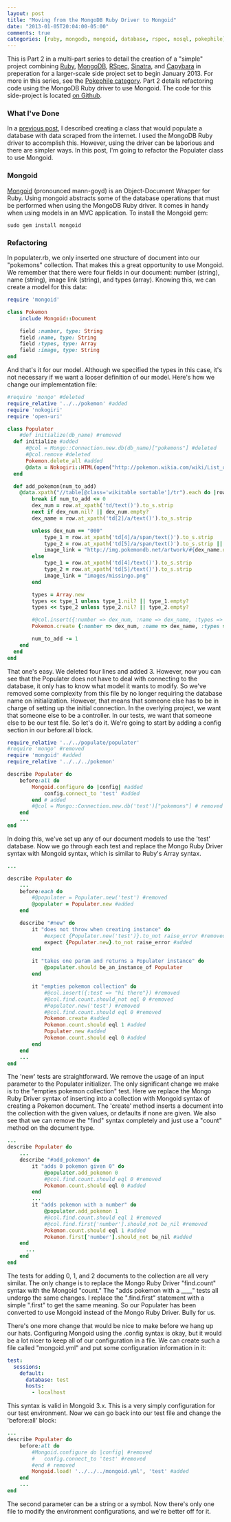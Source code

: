 ```yaml
---
layout: post
title: "Moving from the MongoDB Ruby Driver to Mongoid"
date: "2013-01-05T20:04:00-05:00"
comments: true
categories: [ruby, mongodb, mongoid, database, rspec, nosql, pokephile]
---
```


This is Part 2 in a multi-part series to detail the creation of a "simple" project combining [Ruby][ruby], [MongoDB][mongodb], [RSpec][rspec], [Sinatra][sinatra], and [Capybara][capybara] in preperation for a larger-scale side project set to begin January 2013. For more in this series, see the [Pokephile category][series-tag]. Part 2 details refactoring code using the MongoDB Ruby driver to use Mongoid. The code for this side-project is located [on Github][pokephile].

[ruby]: http://www.ruby-lang.org/
[mongodb]: http://www.mongodb.org/
[rspec]: http://rspec.info/
[sinatra]: http://www.sinatrarb.com/
[capybara]: https://github.com/jnicklas/capybara
[pokephile]: https://github.com/larryprice/Pokephile
[series-tag]: /blog/categories/pokephile

### What I've Done

In a [previous post][prev], I described creating a class that would populate a database with data scraped from the internet. I used the MongoDB Ruby driver to accomplish this. However, using the driver can be laborious and there are simpler ways. In this post, I'm going to refactor the Populater class to use Mongoid.

[prev]: /blog/2013/01/05/schemaless-databases-with-ruby-and-mongodb/

### Mongoid ###

[Mongoid][mongoid] (pronounced mann-goyd) is an Object-Document Wrapper for Ruby. Using mongoid abstracts some of the database operations that must be performed when using the MongoDB Ruby driver. It comes in handy when using models in an MVC application. To install the Mongoid gem:

[mongoid]: http://http://mongoid.org/en/mongoid/index.html

```
sudo gem install mongoid
```

### Refactoring ###

In populater.rb, we only inserted one structure of document into our "pokemons" collection. That makes this a great opportunity to use Mongoid. We remember that there were four fields in our document: number (string), name (string), image link (string), and types (array). Knowing this, we can create a model for this data:

``` ruby project/pokemon.rb
require 'mongoid'

class Pokemon
	include Mongoid::Document

	field :number, type: String
	field :name, type: String
	field :types, type: Array
	field :image, type: String
end
```

And that's it for our model. Although we specified the types in this case, it's not necessary if we want a looser definition of our model. Here's how we change our implementation file:

``` ruby project/tools/populate/populater.rb
#require 'mongo' #deleted
require_relative '../../pokemon' #added
require 'nokogiri'
require 'open-uri'

class Populater
	#def initialize(db_name) #removed
  def initialize #added
      #@col = Mongo::Connection.new.db(db_name)["pokemons"] #deleted
      #@col.remove #deleted
      Pokemon.delete_all #added
      @data = Nokogiri::HTML(open("http://pokemon.wikia.com/wiki/List_of_Pok%C3%A9mon"))
  end

  def add_pokemon(num_to_add)
    @data.xpath("//table[@class='wikitable sortable']/tr").each do |row|
        break if num_to_add <= 0
        dex_num = row.at_xpath('td/text()').to_s.strip
        next if dex_num.nil? || dex_num.empty?
        dex_name = row.at_xpath('td[2]/a/text()').to_s.strip

        unless dex_num == "000"
            type_1 = row.at_xpath('td[4]/a/span/text()').to_s.strip
            type_2 = row.at_xpath('td[5]/a/span/text()').to_s.strip || row.at_xpath('td[5]/text()').to_s.strip
            image_link = "http://img.pokemondb.net/artwork/#{dex_name.downcase}.jpg"
        else
            type_1 = row.at_xpath('td[4]/text()').to_s.strip
            type_2 = row.at_xpath('td[5]/text()').to_s.strip
            image_link = "images/missingo.png"
        end

        types = Array.new
        types << type_1 unless type_1.nil? || type_1.empty?
        types << type_2 unless type_2.nil? || type_2.empty?

        #@col.insert({:number => dex_num, :name => dex_name, :types => types, :image => image_link}) #deleted
        Pokemon.create {:number => dex_num, :name => dex_name, :types => types, :image => image_link} #added

        num_to_add -= 1
    end
  end
end
```

That one's easy. We deleted four lines and added 3. However, now you can see that the Populater does not have to deal with connecting to the database, it only has to know what model it wants to modify. So we've removed some complexity from this file by no longer requiring the database name on initialization. However, that means that someone else has to be in charge of setting up the initial connection. In the overlying project, we want that someone else to be a controller. In our tests, we want that someone else to be our test file. So let's do it. We're going to start by adding a config section in our before:all block.

``` ruby project/tools/test/spec/populater_spec.rb
require_relative '../../populate/populater'
#require 'mongo' #removed
require 'mongoid' #added
require_relative '../../../pokemon'

describe Populater do
	before:all do
		Mongoid.configure do |config| #added
			config.connect_to 'test' #added
		end # added
		#@col = Mongo::Connection.new.db('test')["pokemons"] # removed
	end
	...
end
```

In doing this, we've set up any of our document models to use the 'test' database. Now we go through each test and replace the Mongo Ruby Driver syntax with Mongoid syntax, which is similar to Ruby's Array syntax.

``` ruby project/tools/test/spec/populater_spec.rb
...

describe Populater do
	...
	before:each do
		#@populater = Populater.new('test') #removed
		@populater = Populater.new #added
	end

	describe "#new" do
		it "does not throw when creating instance" do
			#expect {Populater.new('test')}.to_not raise_error #removed
			expect {Populater.new}.to_not raise_error #added
		end

		it "takes one param and returns a Populater instance" do
			@populater.should be_an_instance_of Populater
		end

		it "empties pokemon collection" do
			#@col.insert({:test => "hi there"}) #removed
			#@col.find.count.should_not eql 0 #removed
			#Populater.new('test') #removed
			#@col.find.count.should eql 0 #removed
			Pokemon.create #added
			Pokemon.count.should eql 1 #added
			Populater.new #added
			Pokemon.count.should eql 0 #added
		end
	end
	...
end
```

The 'new' tests are straightforward. We remove the usage of an input parameter to the Populater initializer. The only significant change we make is to the "empties pokemon collection" test. Here we replace the Mongo Ruby Driver syntax of inserting into a collection with Mongoid syntax of creating a Pokemon document. The 'create' method inserts a document into the collection with the given values, or defaults if none are given. We also see that we can remove the "find" syntax completely and just use a "count" method on the document type.

``` ruby project/tools/test/spec/populater_spec.rb
...
describe Populater do
	...
	describe "#add_pokemon" do
		it "adds 0 pokemon given 0" do
			@populater.add_pokemon 0
			#@col.find.count.should eql 0 #removed
			Pokemon.count.should eql 0 #added
		end
		...
		it "adds pokemon with a number" do
			@populater.add_pokemon 1
			#@col.find.count.should eql 1 #removed
			#@col.find.first['number'].should_not be_nil #removed
			Pokemon.count.should eql 1 #added
			Pokemon.first['number'].should_not be_nil #added
  	end
	  ...
	end
end
```

The tests for adding 0, 1, and 2 documents to the collection are all very similar. The only change is to replace the Mongo Ruby Driver "find.count" syntax with the Mongoid "count." The "adds pokemon with a ____" tests all undergo the same changes. I replace the ".find.first" statement with a simple ".first" to get the same meaning. So our Populater has been converted to use Mongoid instead of the Mongo Ruby Driver. Bully for us.

There's one more change that would be nice to make before we hang up our hats. Configuring Mongoid using the .config syntax is okay, but it would be a lot nicer to keep all of our configuration in a file. We can create such a file called "mongoid.yml" and put some configuration information in it:

``` yml project/mongoid.yml
test:
  sessions:
    default:
      database: test
      hosts:
        - localhost
```

This syntax is valid in Mongoid 3.x. This is a very simply configuration for our test environment. Now we can go back into our test file and change the 'before:all' block:

``` ruby project/tools/test/spec/populater_spec.rb
...
describe Populater do
	before:all do
		#Mongoid.configure do |config| #removed
		#	config.connect_to 'test' #removed
		#end # removed
		Mongoid.load! '../../../mongoid.yml', 'test' #added
	end
	...
end
```

The second parameter can be a string or a symbol. Now there's only one file to modify the environment configurations, and we're better off for it.
